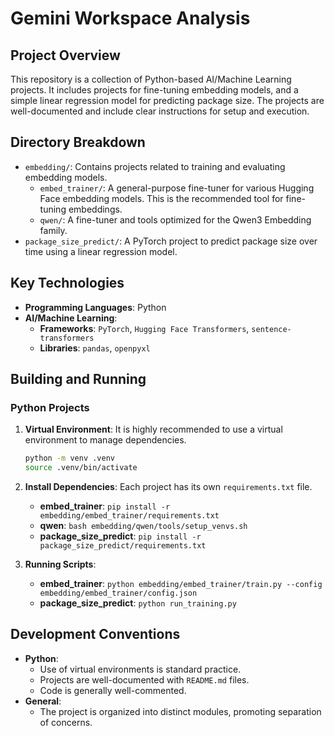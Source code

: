 # Gemini Workspace Analysis

## Project Overview

This repository is a collection of Python-based AI/Machine Learning projects. It includes projects for fine-tuning embedding models, and a simple linear regression model for predicting package size. The projects are well-documented and include clear instructions for setup and execution.

## Directory Breakdown

*   `embedding/`: Contains projects related to training and evaluating embedding models.
    *   `embed_trainer/`: A general-purpose fine-tuner for various Hugging Face embedding models. This is the recommended tool for fine-tuning embeddings.
    *   `qwen/`: A fine-tuner and tools optimized for the Qwen3 Embedding family.
*   `package_size_predict/`: A PyTorch project to predict package size over time using a linear regression model.

## Key Technologies

*   **Programming Languages**: Python
*   **AI/Machine Learning**:
    *   **Frameworks**: `PyTorch`, `Hugging Face Transformers`, `sentence-transformers`
    *   **Libraries**: `pandas`, `openpyxl`

## Building and Running

### Python Projects

1.  **Virtual Environment**: It is highly recommended to use a virtual environment to manage dependencies.
    ```bash
    python -m venv .venv
    source .venv/bin/activate
    ```
2.  **Install Dependencies**: Each project has its own `requirements.txt` file.
    *   **embed_trainer**: `pip install -r embedding/embed_trainer/requirements.txt`
    *   **qwen**: `bash embedding/qwen/tools/setup_venvs.sh`
    *   **package_size_predict**: `pip install -r package_size_predict/requirements.txt`

3.  **Running Scripts**:
    *   **embed_trainer**: `python embedding/embed_trainer/train.py --config embedding/embed_trainer/config.json`
    *   **package_size_predict**: `python run_training.py`

## Development Conventions

*   **Python**:
    *   Use of virtual environments is standard practice.
    *   Projects are well-documented with `README.md` files.
    *   Code is generally well-commented.
*   **General**:
    *   The project is organized into distinct modules, promoting separation of concerns.

